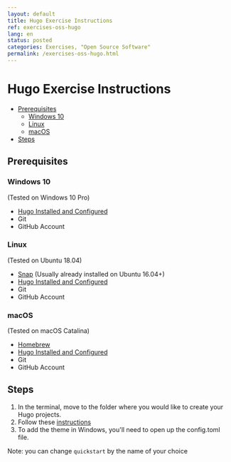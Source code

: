```yaml
---
layout: default
title: Hugo Exercise Instructions
ref: exercises-oss-hugo
lang: en
status: posted
categories: Exercises, "Open Source Software"
permalink: /exercises-oss-hugo.html
---
```


<!-- markdownlint-disable MD025-->
# Hugo Exercise Instructions
<!-- markdownlint-enable MD025-->

- [Prerequisites](#prerequisites)
  - [Windows 10](#windows-10)
  - [Linux](#linux)
  - [macOS](#macos)
- [Steps](#steps)

## Prerequisites

### Windows 10

(Tested on Windows 10 Pro)

- [Hugo Installed and Configured](https://gohugo.io/getting-started/installing/#windows)
- Git
- GitHub Account

### Linux

(Tested on Ubuntu 18.04)

- [Snap](https://snapcraft.io/) (Usually already installed on Ubuntu 16.04+)
- [Hugo Installed and Configured](https://gohugo.io/getting-started/installing/#snap-package)
- Git
- GitHub Account

### macOS

(Tested on macOS Catalina)

- [Homebrew](https://brew.sh/)
- [Hugo Installed and Configured](https://gohugo.io/getting-started/installing/#install-hugo-with-brew)
- Git
- GitHub Account

## Steps

1. In the terminal, move to the folder where you would like to create your Hugo projects.
2. Follow these [instructions](https://gohugo.io/getting-started/quick-start/#step-2-create-a-new-site)
3. To add the theme in Windows, you'll need to open up the config.toml file.

Note: you can change `quickstart` by the name of your choice

